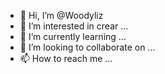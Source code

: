 - 👋 Hi, I’m @Woodyliz
- 👀 I’m interested in crear ...
- 🌱 I’m currently learning ...
- 💞️ I’m looking to collaborate on ...
- 📫 How to reach me ...

<!---
Woodyliz/Woodyliz is a ✨ special ✨ repository because its `README.md` (this file) appears on your GitHub profile.
You can click the Preview link to take a look at your changes.
--->
